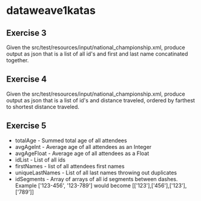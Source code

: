 # dataweave1katas

## Exercise 3
Given the src/test/resources/input/national_championship.xml, produce output as json that is a list of all id's and first and last name concatinated together.

## Exercise 4

Given the src/test/resources/input/national_championship.xml, produce output as json that is a list of id's and distance traveled, ordered by farthest to shortest distance traveled.

## Exercise 5

- totalAge - Summed total age of all attendees
- avgAgeInt - Average age of all attendees as an Integer
- avgAgeFloat - Average age of all attendees as a Float
- idList - List of all ids
- firstNames - list of all attendees first names
- uniqueLastNames - List of all last names throwing out duplicates
- idSegments - Array of arrays of all id segments between dashes. Example ['123-456', '123-789'] would become [['123'],['456'],['123'],['789']]
